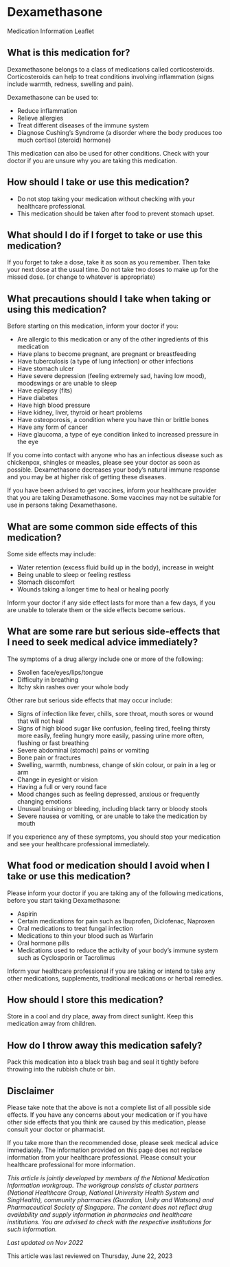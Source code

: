 # Dexamethasone

Medication Information Leaflet

What is this medication for?
----------------------------

Dexamethasone belongs to a class of medications called corticosteroids. Corticosteroids can help to treat conditions involving inflammation (signs include warmth, redness, swelling and pain).

Dexamethasone can be used to:

* Reduce inflammation
* Relieve allergies
* Treat different diseases of the immune system
* Diagnose Cushing’s Syndrome (a disorder where the body produces too much cortisol (steroid) hormone)

This medication can also be used for other conditions. Check with your doctor if you are unsure why you are taking this medication.

How should I take or use this medication?
-----------------------------------------

* Do not stop taking your medication without checking with your healthcare professional.
* This medication should be taken after food to prevent stomach upset.

What should I do if I forget to take or use this medication?
------------------------------------------------------------

If you forget to take a dose, take it as soon as you remember. Then take your next dose at the usual time. Do not take two doses to make up for the missed dose. (or change to whatever is appropriate)

What precautions should I take when taking or using this medication?
--------------------------------------------------------------------

Before starting on this medication, inform your doctor if you:

* Are allergic to this medication or any of the other ingredients of this medication
* Have plans to become pregnant, are pregnant or breastfeeding
* Have tuberculosis (a type of lung infection) or other infections
* Have stomach ulcer
* Have severe depression (feeling extremely sad, having low mood), moodswings or are unable to sleep
* Have epilepsy (fits)
* Have diabetes
* Have high blood pressure
* Have kidney, liver, thyroid or heart problems
* Have osteoporosis, a condition where you have thin or brittle bones
* Have any form of cancer
* Have glaucoma, a type of eye condition linked to increased pressure in the eye

If you come into contact with anyone who has an infectious disease such as chickenpox, shingles or measles, please see your doctor as soon as possible. Dexamethasone decreases your body’s natural immune response and you may be at higher risk of getting these diseases.

If you have been advised to get vaccines, inform your healthcare provider that you are taking Dexamethasone. Some vaccines may not be suitable for use in persons taking Dexamethasone.

What are some common side effects of this medication?
-----------------------------------------------------

Some side effects may include:

* Water retention (excess fluid build up in the body), increase in weight
* Being unable to sleep or feeling restless
* Stomach discomfort
* Wounds taking a longer time to heal or healing poorly

Inform your doctor if any side effect lasts for more than a few days, if you are unable to tolerate them or the side effects become serious.

What are some rare but serious side-effects that I need to seek medical advice immediately?
-------------------------------------------------------------------------------------------

The symptoms of a drug allergy include one or more of the following:

* Swollen face/eyes/lips/tongue
* Difficulty in breathing
* Itchy skin rashes over your whole body

Other rare but serious side effects that may occur include:

* Signs of infection like fever, chills, sore throat, mouth sores or wound that will not heal
* Signs of high blood sugar like confusion, feeling tired, feeling thirsty more easily, feeling hungry more easily, passing urine more often, flushing or fast breathing
* Severe abdominal (stomach) pains or vomiting
* Bone pain or fractures
* Swelling, warmth, numbness, change of skin colour, or pain in a leg or arm
* Change in eyesight or vision
* Having a full or very round face
* Mood changes such as feeling depressed, anxious or frequently changing emotions
* Unusual bruising or bleeding, including black tarry or bloody stools
* Severe nausea or vomiting, or are unable to take the medication by mouth

If you experience any of these symptoms, you should stop your medication and see your healthcare professional immediately.

What food or medication should I avoid when I take or use this medication?
--------------------------------------------------------------------------

Please inform your doctor if you are taking any of the following medications, before you start taking Dexamethasone:

* Aspirin
* Certain medications for pain such as Ibuprofen, Diclofenac, Naproxen
* Oral medications to treat fungal infection
* Medications to thin your blood such as Warfarin
* Oral hormone pills
* Medications used to reduce the activity of your body’s immune system such as Cyclosporin or Tacrolimus

Inform your healthcare professional if you are taking or intend to take any other medications, supplements, traditional medications or herbal remedies.

How should I store this medication?
-----------------------------------

Store in a cool and dry place, away from direct sunlight. Keep this medication away from children.

How do I throw away this medication safely?
-------------------------------------------

Pack this medication into a black trash bag and seal it tightly before throwing into the rubbish chute or bin.

Disclaimer
----------

Please take note that the above is not a complete list of all possible side effects. If you have any concerns about your medication or if you have other side effects that you think are caused by this medication, please consult your doctor or pharmacist.

If you take more than the recommended dose, please seek medical advice immediately. The information provided on this page does not replace information from your healthcare professional. Please consult your healthcare professional for more information.

*This article is jointly developed by members of the National Medication Information workgroup. The workgroup consists of cluster partners (National Healthcare Group, National University Health System and SingHealth), community pharmacies (Guardian, Unity and Watsons) and Pharmaceutical Society of Singapore. The content does not reflect drug availability and supply information in pharmacies and healthcare institutions. You are advised to check with the respective institutions for such information.*

  
  

*Last updated on Nov 2022*

  
  

This article was last reviewed on
Thursday, June 22, 2023